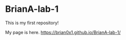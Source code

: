 # BrianA-lab-1

This is my first repository!

My page is here. https://brian0x1.github.io/BrianA-lab-1/
